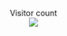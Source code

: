 

<p align="center"> 
  Visitor count<br>
  <img src="https://profile-counter.glitch.me/DonAndora/count.svg" />
</p>
